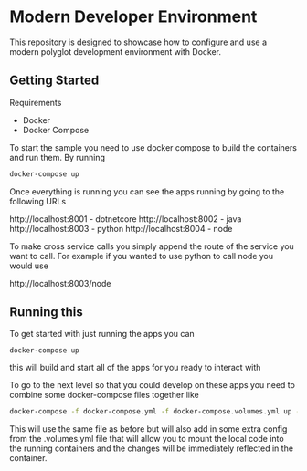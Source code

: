 # Modern Developer Environment

This repository is designed to showcase how to configure and use a modern polyglot development environment with Docker.

## Getting Started

Requirements

- Docker
- Docker Compose

To start the sample you need to use docker compose to build the containers and run them. By running

```bash
docker-compose up
```

Once everything is running you can see the apps running by going to the following URLs

http://localhost:8001 - dotnetcore
http://localhost:8002 - java
http://localhost:8003 - python
http://localhost:8004 - node

To make cross service calls you simply append the route of the service you want to call. For example if you wanted to use python to call node you would use

http://localhost:8003/node

## Running this

To get started with just running the apps you can

```
docker-compose up
```

this will build and start all of the apps for you ready to interact with

To go to the next level so that you could develop on these apps you need to combine some docker-compose files together like

```bash
docker-compose -f docker-compose.yml -f docker-compose.volumes.yml up --build
```

This will use the same file as before but will also add in some extra config from the .volumes.yml file that will allow you to mount the local code into the running containers and the changes will be immediately reflected in the container.
